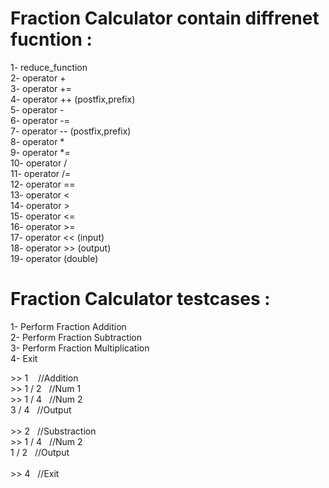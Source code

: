 # Fraction Calculator contain diffrenet fucntion :
1- reduce_function <br> 
2- operator + <br> 
3- operator += <br> 
4- operator ++ (postfix,prefix) <br> 
5- operator - <br> 
6- operator -= <br> 
7- operator -- (postfix,prefix) <br> 
8- operator * <br> 
9- operator *= <br> 
10- operator / <br> 
11- operator /= <br> 
12- operator == <br> 
13- operator < <br> 
14- operator > <br> 
15- operator <= <br> 
16- operator >= <br> 
17- operator << (input) <br> 
18- operator >> (output) <br> 
19- operator (double) <br> 


# Fraction Calculator testcases :
1- Perform Fraction Addition <br>
2- Perform Fraction Subtraction <br>
3- Perform Fraction Multiplication <br>
4- Exit <br>
<body>
>> 1  &nbsp;&nbsp;     //Addition <br> 
>> 1 / 2  &nbsp;&nbsp;//Num 1  <br>
>> 1 / 4  &nbsp;&nbsp;//Num 2 <br>
3 / 4     &nbsp;&nbsp;//Output <br>
</body>

<br>
<body>
>> 2  &nbsp;&nbsp;//Substraction <br>
>> 1 / 4  &nbsp;&nbsp;//Num 2  <br>
1 / 2   &nbsp;&nbsp;//Output <br>
</body>

<br>
<body>
>> 4  &nbsp;&nbsp;//Exit
</body>
